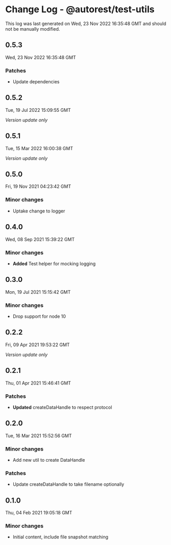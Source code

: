 # Change Log - @autorest/test-utils

This log was last generated on Wed, 23 Nov 2022 16:35:48 GMT and should not be manually modified.

## 0.5.3
Wed, 23 Nov 2022 16:35:48 GMT

### Patches

- Update dependencies

## 0.5.2
Tue, 19 Jul 2022 15:09:55 GMT

_Version update only_

## 0.5.1
Tue, 15 Mar 2022 16:00:38 GMT

_Version update only_

## 0.5.0
Fri, 19 Nov 2021 04:23:42 GMT

### Minor changes

- Uptake change to logger

## 0.4.0
Wed, 08 Sep 2021 15:39:22 GMT

### Minor changes

- **Added** Test helper for mocking logging

## 0.3.0
Mon, 19 Jul 2021 15:15:42 GMT

### Minor changes

- Drop support for node 10

## 0.2.2
Fri, 09 Apr 2021 19:53:22 GMT

_Version update only_

## 0.2.1
Thu, 01 Apr 2021 15:46:41 GMT

### Patches

- **Updated** createDataHandle to respect protocol

## 0.2.0
Tue, 16 Mar 2021 15:52:56 GMT

### Minor changes

- Add new util to create DataHandle

### Patches

- Update createDataHandle to take filename optionally

## 0.1.0
Thu, 04 Feb 2021 19:05:18 GMT

### Minor changes

- Initial content, include file snapshot matching

